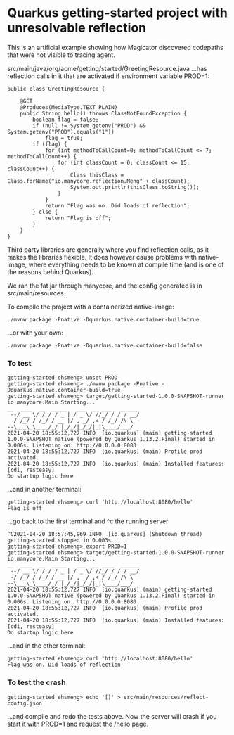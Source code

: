 # Quarkus getting-started project with unresolvable reflection

This is an artificial example showing how Magicator discovered codepaths that were not visible to tracing agent.

src/main/java/org/acme/getting/started/GreetingResource.java 
...has reflection calls in it that are activated if environment variable PROD=1:

```@Path("/hello")
public class GreetingResource {

    @GET
    @Produces(MediaType.TEXT_PLAIN)
    public String hello() throws ClassNotFoundException {
        boolean flag = false;
        if (null != System.getenv("PROD") && System.getenv("PROD").equals("1"))
            flag = true;
        if (flag) {
            for (int methodToCallCount=0; methodToCallCount <= 7; methodToCallCount++) {
                for (int classCount = 0; classCount <= 15; classCount++) {
                    Class thisClass = Class.forName("io.manycore.reflection.Meng" + classCount);
                    System.out.println(thisClass.toString());
                }
            }
            return "Flag was on. Did loads of reflection";
        } else {
            return "Flag is off";
        }
    }
}
```

Third party libraries are generally where you find reflection calls, as it makes the libraries flexible.
It does however cause problems with native-image, where everything needs to be known at compile time (and
is one of the reasons behind Quarkus).

We ran the fat jar through manycore, and the config generated is in src/main/resources.

To compile the project with a containerized native-image:
```shell script
./mvnw package -Pnative -Dquarkus.native.container-build=true
```

...or with your own:
```shell script
./mvnw package -Pnative -Dquarkus.native.container-build=false
```

### To test

```shell script
getting-started ehsmeng> unset PROD
getting-started ehsmeng> ./mvnw package -Pnative -Dquarkus.native.container-build=true
getting-started ehsmeng> target/getting-started-1.0.0-SNAPSHOT-runner
io.manycore.Main Starting...
__  ____  __  _____   ___  __ ____  ______ 
 --/ __ \/ / / / _ | / _ \/ //_/ / / / __/ 
 -/ /_/ / /_/ / __ |/ , _/ ,< / /_/ /\ \   
--\___\_\____/_/ |_/_/|_/_/|_|\____/___/   
2021-04-20 18:55:12,727 INFO  [io.quarkus] (main) getting-started 1.0.0-SNAPSHOT native (powered by Quarkus 1.13.2.Final) started in 0.006s. Listening on: http://0.0.0.0:8080
2021-04-20 18:55:12,727 INFO  [io.quarkus] (main) Profile prod activated. 
2021-04-20 18:55:12,727 INFO  [io.quarkus] (main) Installed features: [cdi, resteasy]
Do startup logic here
```
...and in another terminal:
```shell script
getting-started ehsmeng> curl 'http://localhost:8080/hello'
Flag is off
```
...go back to the first terminal and ^c the running server
```shell script
^C2021-04-20 18:57:45,969 INFO  [io.quarkus] (Shutdown thread) getting-started stopped in 0.003s
getting-started ehsmeng> export PROD=1
getting-started ehsmeng> target/getting-started-1.0.0-SNAPSHOT-runner
io.manycore.Main Starting...
__  ____  __  _____   ___  __ ____  ______ 
 --/ __ \/ / / / _ | / _ \/ //_/ / / / __/ 
 -/ /_/ / /_/ / __ |/ , _/ ,< / /_/ /\ \   
--\___\_\____/_/ |_/_/|_/_/|_|\____/___/   
2021-04-20 18:55:12,727 INFO  [io.quarkus] (main) getting-started 1.0.0-SNAPSHOT native (powered by Quarkus 1.13.2.Final) started in 0.006s. Listening on: http://0.0.0.0:8080
2021-04-20 18:55:12,727 INFO  [io.quarkus] (main) Profile prod activated. 
2021-04-20 18:55:12,727 INFO  [io.quarkus] (main) Installed features: [cdi, resteasy]
Do startup logic here
```

...and in the other terminal:
```shell script
getting-started ehsmeng> curl 'http://localhost:8080/hello'
Flag was on. Did loads of reflection
```

### To test the crash
```shell script
getting-started ehsmeng> echo '[]' > src/main/resources/reflect-config.json
```
...and compile and redo the tests above. Now the server will crash if you start it with PROD=1 and request the /hello page.